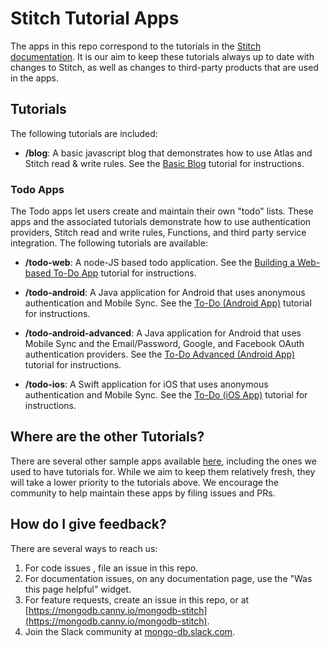 # Stitch Tutorial Apps

The apps in this repo correspond to the tutorials in the 
[Stitch documentation](https://docs.mongodb.com/stitch). It is our aim to keep 
these tutorials always up to date with changes to Stitch, as well as changes to 
third-party products that are used in the apps. 

## Tutorials

The following tutorials are included:

- **/blog**: A basic javascript blog that demonstrates how to use Atlas and Stitch read & write rules. See the 
  [Basic Blog](https://docs.mongodb.com/stitch/tutorials/build-blog/) tutorial
  for instructions.

### Todo Apps

The Todo apps let users create and maintain their own "todo" lists. These apps and the associated tutorials 
demonstrate how to use authentication providers, Stitch read and write rules, Functions, and third party service
integration. The following tutorials are available:


- **/todo-web**: A node-JS based todo application. 
See the [Building a Web-based To-Do App](https://docs.mongodb.com/stitch/tutorials/todo-web/) 
tutorial for instructions.

- **/todo-android**: A Java application for Android that uses anonymous authentication and Mobile Sync. 
See the [To-Do (Android App)](https://docs.mongodb.com/stitch/tutorials/todo-android/) 
tutorial for instructions.

- **/todo-android-advanced**: A Java application for Android that uses Mobile Sync and the Email/Password, 
Google, and Facebook OAuth authentication providers.
See the [To-Do Advanced (Android App)](https://docs.mongodb.com/stitch/tutorials/todo-android/) 
tutorial for instructions.

- **/todo-ios**: A Swift application for iOS that uses anonymous authentication and Mobile Sync. 
See the [To-Do (iOS App)](https://docs.mongodb.com/stitch/tutorials/todo-ios/) 
tutorial for instructions.


## Where are the other Tutorials?

There are several other sample apps available [here](https://github.com/mongodb/stitch-examples),
including the ones we used to have tutorials for. While we aim to keep them relatively fresh, they will 
take a lower priority to the tutorials above. We encourage the community to help maintain these apps 
by filing issues and PRs.

## How do I give feedback?
There are several ways to reach us:
1. For code issues , file an issue in this repo.
2. For documentation issues, on any documentation page, use the "Was this page helpful" widget.
3. For feature requests, create an issue in this repo, or at [https://mongodb.canny.io/mongodb-stitch](https://mongodb.canny.io/mongodb-stitch).
4. Join the Slack community at [mongo-db.slack.com](https://mongo-db.slack.com).
